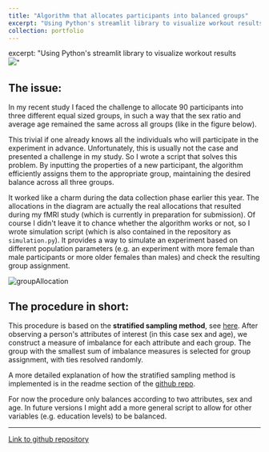 ```yaml
---
title: "Algorithm that allocates participants into balanced groups"
excerpt: "Using Python's streamlit library to visualize workout results <br/><img src='/images/500x300.png'>"
collection: portfolio
---
```

excerpt: "Using Python's streamlit library to visualize workout results <br/><img src='https://github.com/m-guseva/personal/assets/63409978/c67a942c-7c7f-4d99-bf9c-9de53f803d9c'>"



## The issue:
In my recent study I faced the challenge to allocate 90 participants into three different equal sized groups, in such a way that the sex ratio and average age remained the same across all groups (like in the figure below). 

This trivial if one already knows all the individuals who will participate in the experiment in advance. Unfortunately, this is usually not the case and presented a challenge in my study. So I wrote a script that solves this problem. By inputting the properties of a new participant, the algorithm efficiently assigns them to the appropriate group, maintaining the desired balance across all three groups. 

It worked like a charm during the data collection phase earlier this year. The allocations in the diagram are actually the real allocations that resulted during my fMRI study (which is currently in preparation for submission).
Of course I didn't leave it to chance whether the algorithm works or not, so I wrote simulation script (which is also contained in the repository as `simulation.py`). It provides a way to simulate an experiment based on different population parameters (e.g. an experiment with more female than male participants or more older females than males) and check the resulting group assignment.



![groupAllocation](https://github.com/m-guseva/personal/assets/63409978/5a14cc7c-d25c-4b91-a766-b8944123dab4)


## The procedure in short:
This procedure is based on the **stratified sampling method**, see [here](https://en.wikipedia.org/wiki/Minimisation_(clinical_trials)). After observing a person's attributes of interest (in this case sex and age), we construct a measure of imbalance for each attribute and each group. The group with the smallest sum of imbalance measures is selected for group assignment, with ties resolved randomly.

A more detailed explanation of  how the stratified sampling method is implemented is in the readme section of the [github repo](https://github.com/m-guseva/balanced-group-assignment).

For now the procedure only balances according to two attributes, sex and age. In future versions I might add a more general script to allow for other variables (e.g. education levels) to be balanced.


---
[Link to github repository](https://github.com/m-guseva/balanced-group-assignment)
